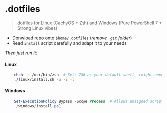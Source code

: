 # .dotfiles

> dotfiles for Linux (CachyOS + Zsh) and Windows (Pure PowerShell 7 + Strong Linux vibes)

- Donwload repo onto `$home/.dotfiles`  (*remove `.git` folder*)
- Read `install` script carefully and adapt it to your needs

*Then just run it:*

#### Linux

```bash
    chsh -s /usr/bin/zsh  # Sets ZSH as your default shell  (might need a logout to be applied)
    ./linux/install.sh -u -i -l
```

#### Windows

```powershell
    Set-ExecutionPolicy Bypass -Scope Process  # Allows unsigned scripts on current terminal
    ./windows/install.ps1
```

